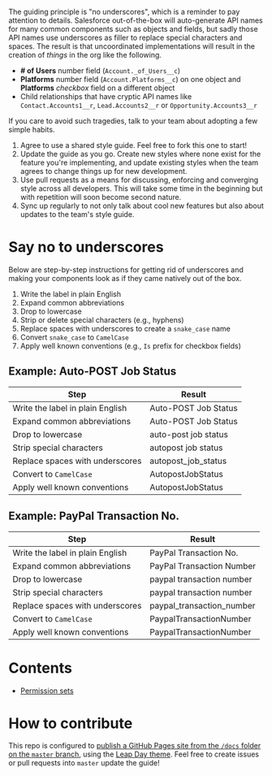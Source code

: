The guiding principle is "no underscores", which is a reminder to pay attention
to details. Salesforce out-of-the-box will auto-generate API names for many
common components such as objects and fields, but sadly those API names use
underscores as filler to replace special characters and spaces. The result is
that uncoordinated implementations will result in the creation of _things_
in the org like the following.

* **# of Users** number field (`Account._of_Users__c`)
* **Platforms** number field (`Account.Platforms__c`) on one object and 
  **Platforms** _checkbox_ field on a different object
* Child relationships that have cryptic API names like `Contact.Accounts1__r`,
  `Lead.Accounts2__r` or `Opportunity.Accounts3__r`

If you care to avoid such tragedies, talk to your team about adopting
a few simple habits.

1. Agree to use a shared style guide. Feel free to fork this one to start!
2. Update the guide as you go. Create new styles where none exist
   for the feature you're implementing, and update existing styles when
   the team agrees to change things up for new development.
3. Use pull requests as a means for discussing, enforcing and converging
   style across all developers. This will take some time in the beginning
   but with repetition will soon become second nature.
4. Sync up regularly to not only talk about cool new features but also about
   updates to the team's style guide.

# Say no to underscores

Below are step-by-step instructions for getting rid of underscores and making
your components look as if they came natively out of the box.

1. Write the label in plain English
2. Expand common abbreviations
3. Drop to lowercase
4. Strip or delete special characters (e.g., hyphens)
5. Replace spaces with underscores to create a `snake_case` name
6. Convert `snake_case` to `CamelCase`
7. Apply well known conventions (e.g., `Is` prefix for checkbox fields)

## Example: Auto-POST Job Status

Step | Result
---- | ------
Write the label in plain English | Auto-POST Job Status
Expand common abbreviations | Auto-POST Job Status
Drop to lowercase | auto-post job status
Strip special characters | autopost job status
Replace spaces with underscores | autopost_job_status
Convert to `CamelCase` | AutopostJobStatus
Apply well known conventions | AutopostJobStatus

## Example: PayPal Transaction No.

Step | Result
---- | ------
Write the label in plain English | PayPal Transaction No.
Expand common abbreviations | PayPal Transaction Number
Drop to lowercase | paypal transaction number
Strip special characters | paypal transaction number
Replace spaces with underscores | paypal_transaction_number
Convert to `CamelCase` | PaypalTransactionNumber
Apply well known conventions | PaypalTransactionNumber

# Contents

* [Permission sets](./permissionsets.html)

# How to contribute

This repo is configured to [publish a GitHub Pages site from the `/docs` folder 
on the `master` branch][1], using the [Leap Day theme][2].
Feel free to create issues or pull requests into `master` update the guide!

[1]: https://help.github.com/en/articles/configuring-a-publishing-source-for-github-pages#publishing-your-github-pages-site-from-a-docs-folder-on-your-master-branch
[2]: https://github.com/pages-themes/leap-day
